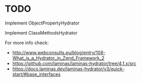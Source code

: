 TODO
======
Implement ObjectPropertyHydrator

Implement ClassMethodsHydrator

For more info check:
* http://www.webconsults.eu/blog/entry/108-What_is_a_Hydrator_in_Zend_Framework_2
* https://github.com/laminas/laminas-hydrator/tree/4.1.x/src
* https://docs.laminas.dev/laminas-hydrator/v3/quick-start/#base_interfaces

